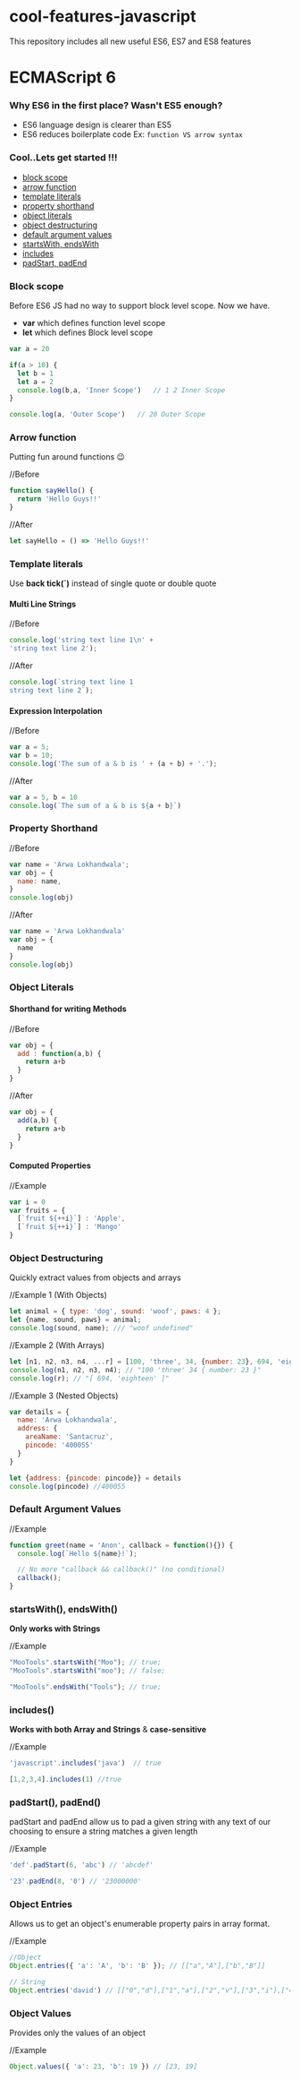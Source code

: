 # cool-features-javascript
This repository includes all new useful ES6, ES7 and ES8 features

# ECMAScript 6
 
### Why ES6 in the first place? Wasn't ES5 enough? 

* ES6 language design is clearer than ES5
* ES6 reduces boilerplate code Ex: `function VS arrow syntax`

### Cool..Lets get started !!!

- [block scope](#block-scope)
- [arrow function](#arrow-function)
- [template literals](#template-literals)
- [property shorthand](#property-shorthand)
- [object literals](#object-literals)
- [object destructuring](#object-destructuring)
- [default argument values](#default-argument-values)
- [startsWith, endsWith](#startswith-endswith)
- [includes](#includes)
- [padStart, padEnd](#padstart-padend)

### Block scope

Before ES6 JS had no way to support block level scope. Now we have.

* **var** which defines function level scope
* **let** which defines Block level scope

```Javascript 
var a = 20 

if(a > 10) {
  let b = 1
  let a = 2
  console.log(b,a, 'Inner Scope')   // 1 2 Inner Scope
}

console.log(a, 'Outer Scope')   // 20 Outer Scope
```
### Arrow function

Putting fun around functions :wink:

//Before
```Javascript
function sayHello() {
  return 'Hello Guys!!'
}
```
//After
```Javascript
let sayHello = () => 'Hello Guys!!'
```
### Template literals

Use **back tick(`)** instead of single quote or double quote

#### Multi Line Strings

//Before
```Javascript
console.log('string text line 1\n' +
'string text line 2');
```
//After
```Javascript
console.log(`string text line 1
string text line 2`);
```
#### Expression Interpolation

//Before
```Javascript
var a = 5;
var b = 10;
console.log('The sum of a & b is ' + (a + b) + '.');
```
//After
```Javascript
var a = 5, b = 10
console.log(`The sum of a & b is ${a + b}`)
```
### Property Shorthand

//Before
```Javascript
var name = 'Arwa Lokhandwala';
var obj = {
  name: name,
}
console.log(obj)
```
//After
```Javascript
var name = 'Arwa Lokhandwala'
var obj = {
  name
}
console.log(obj)
```
### Object Literals

#### Shorthand for writing Methods

//Before
```Javascript
var obj = {
  add : function(a,b) {
    return a+b
  }
}
```

//After
```Javascript
var obj = {
  add(a,b) {
    return a+b
  }
}
```
#### Computed Properties

//Example
```Javascript
var i = 0
var fruits = {
  [`fruit ${++i}`] : 'Apple',
  [`fruit ${++i}`] : 'Mango'
} 
```
### Object Destructuring

Quickly extract values from objects and arrays

//Example 1 (With Objects)
```Javascript
let animal = { type: 'dog', sound: 'woof', paws: 4 };
let {name, sound, paws} = animal;
console.log(sound, name); /// "woof undefined"
```
//Example 2 (With Arrays)
```Javascript
let [n1, n2, n3, n4, ...r] = [100, 'three', 34, {number: 23}, 694, 'eighteen'];
console.log(n1, n2, n3, n4); // "100 'three' 34 { number: 23 }"
console.log(r); // "[ 694, 'eighteen' ]"
```
//Example 3 (Nested Objects)
```Javascript
var details = {
  name: 'Arwa Lokhandwala',
  address: {
    areaName: 'Santacruz',
    pincode: '400055'
  }
}

let {address: {pincode: pincode}} = details
console.log(pincode) //400055
```
### Default Argument Values

//Example
```Javascript
function greet(name = 'Anon', callback = function(){}) {
  console.log(`Hello ${name}!`);

  // No more "callback && callback()" (no conditional)
  callback();
}
```
### startsWith(), endsWith() 

**Only works with Strings**

//Example
```Javascript
"MooTools".startsWith("Moo"); // true;
"MooTools".startsWith("moo"); // false;

"MooTools".endsWith("Tools"); // true;
```
### includes()

**Works with both Array and Strings** & **case-sensitive**

//Example
```Javascript
'javascript'.includes('java')  // true

[1,2,3,4].includes(1) //true
```
### padStart(), padEnd()

padStart and padEnd allow us to pad a given string with any text of our choosing to ensure a string matches a given length

//Example
```Javascript
'def'.padStart(6, 'abc') // 'abcdef'

'23'.padEnd(8, '0') // '23000000'
```
### Object Entries

Allows us to get an object's enumerable property pairs in array format.

//Example
```Javascript
//Object
Object.entries({ 'a': 'A', 'b': 'B' }); // [["a","A"],["b","B"]]

// String
Object.entries('david') // [["0","d"],["1","a"],["2","v"],["3","i"],["4","d"]]
```
### Object Values

Provides only the values of an object

//Example
```Javascript
Object.values({ 'a': 23, 'b': 19 }) // [23, 19]
```



